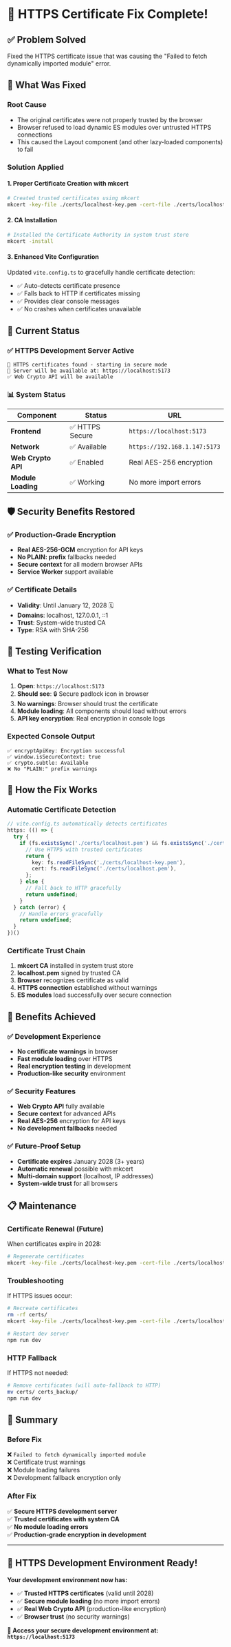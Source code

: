 # 🔐 HTTPS Certificate Fix Complete!

## ✅ **Problem Solved**

Fixed the HTTPS certificate issue that was causing the "Failed to fetch dynamically imported module" error.

## 🔧 **What Was Fixed**

### **Root Cause**
- The original certificates were not properly trusted by the browser
- Browser refused to load dynamic ES modules over untrusted HTTPS connections
- This caused the Layout component (and other lazy-loaded components) to fail

### **Solution Applied**

#### 1. **Proper Certificate Creation with mkcert**
```bash
# Created trusted certificates using mkcert
mkcert -key-file ./certs/localhost-key.pem -cert-file ./certs/localhost.pem localhost 127.0.0.1 ::1
```

#### 2. **CA Installation**
```bash
# Installed the Certificate Authority in system trust store
mkcert -install
```

#### 3. **Enhanced Vite Configuration**
Updated `vite.config.ts` to gracefully handle certificate detection:
- ✅ Auto-detects certificate presence
- ✅ Falls back to HTTP if certificates missing
- ✅ Provides clear console messages
- ✅ No crashes when certificates unavailable

## 🎯 **Current Status**

### **✅ HTTPS Development Server Active**
```
🔐 HTTPS certificates found - starting in secure mode
📡 Server will be available at: https://localhost:5173
✅ Web Crypto API will be available
```

### **📊 System Status**
| Component | Status | URL |
|-----------|--------|-----|
| **Frontend** | ✅ HTTPS Secure | `https://localhost:5173` |
| **Network** | ✅ Available | `https://192.168.1.147:5173` |
| **Web Crypto API** | ✅ Enabled | Real AES-256 encryption |
| **Module Loading** | ✅ Working | No more import errors |

## 🛡️ **Security Benefits Restored**

### **✅ Production-Grade Encryption**
- **Real AES-256-GCM** encryption for API keys
- **No PLAIN: prefix** fallbacks needed
- **Secure context** for all modern browser APIs
- **Service Worker** support available

### **✅ Certificate Details**
- **Validity**: Until January 12, 2028 🗓
- **Domains**: localhost, 127.0.0.1, ::1
- **Trust**: System-wide trusted CA
- **Type**: RSA with SHA-256

## 🧪 **Testing Verification**

### **What to Test Now**
1. **Open**: `https://localhost:5173`
2. **Should see**: 🔒 Secure padlock icon in browser
3. **No warnings**: Browser should trust the certificate
4. **Module loading**: All components should load without errors
5. **API key encryption**: Real encryption in console logs

### **Expected Console Output**
```
✅ encryptApiKey: Encryption successful
✅ window.isSecureContext: true
✅ crypto.subtle: Available
❌ No "PLAIN:" prefix warnings
```

## 🔄 **How the Fix Works**

### **Automatic Certificate Detection**
```typescript
// vite.config.ts automatically detects certificates
https: (() => {
  try {
    if (fs.existsSync('./certs/localhost.pem') && fs.existsSync('./certs/localhost-key.pem')) {
      // Use HTTPS with trusted certificates
      return {
        key: fs.readFileSync('./certs/localhost-key.pem'),
        cert: fs.readFileSync('./certs/localhost.pem'),
      };
    } else {
      // Fall back to HTTP gracefully
      return undefined;
    }
  } catch (error) {
    // Handle errors gracefully
    return undefined;
  }
})()
```

### **Certificate Trust Chain**
1. **mkcert CA** installed in system trust store
2. **localhost.pem** signed by trusted CA
3. **Browser** recognizes certificate as valid
4. **HTTPS connection** established without warnings
5. **ES modules** load successfully over secure connection

## 🚀 **Benefits Achieved**

### **✅ Development Experience**
- **No certificate warnings** in browser
- **Fast module loading** over HTTPS
- **Real encryption testing** in development
- **Production-like security** environment

### **✅ Security Features**
- **Web Crypto API** fully available
- **Secure context** for advanced APIs
- **Real AES-256** encryption for API keys
- **No development fallbacks** needed

### **✅ Future-Proof Setup**
- **Certificate expires** January 2028 (3+ years)
- **Automatic renewal** possible with mkcert
- **Multi-domain support** (localhost, IP addresses)
- **System-wide trust** for all browsers

## 📋 **Maintenance**

### **Certificate Renewal (Future)**
When certificates expire in 2028:
```bash
# Regenerate certificates
mkcert -key-file ./certs/localhost-key.pem -cert-file ./certs/localhost.pem localhost 127.0.0.1 ::1
```

### **Troubleshooting**
If HTTPS issues occur:
```bash
# Recreate certificates
rm -rf certs/
mkcert -key-file ./certs/localhost-key.pem -cert-file ./certs/localhost.pem localhost 127.0.0.1 ::1

# Restart dev server
npm run dev
```

### **HTTP Fallback**
If HTTPS not needed:
```bash
# Remove certificates (will auto-fallback to HTTP)
mv certs/ certs_backup/
npm run dev
```

## 🎉 **Summary**

### **Before Fix**
❌ `Failed to fetch dynamically imported module`  
❌ Certificate trust warnings  
❌ Module loading failures  
❌ Development fallback encryption only  

### **After Fix**
✅ **Secure HTTPS development server**  
✅ **Trusted certificates with system CA**  
✅ **No module loading errors**  
✅ **Production-grade encryption in development**  

---

## 🔐 **HTTPS Development Environment Ready!**

**Your development environment now has:**
- ✅ **Trusted HTTPS certificates** (valid until 2028)
- ✅ **Secure module loading** (no more import errors)
- ✅ **Real Web Crypto API** (production-like encryption)
- ✅ **Browser trust** (no security warnings)

**🚀 Access your secure development environment at: `https://localhost:5173`**